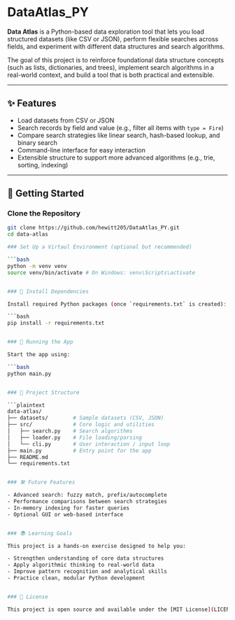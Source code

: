 # DataAtlas_PY

**Data Atlas** is a Python-based data exploration tool that lets you load structured datasets (like CSV or JSON), perform flexible searches across fields, and experiment with different data structures and search algorithms.

The goal of this project is to reinforce foundational data structure concepts (such as lists, dictionaries, and trees), implement search algorithms in a real-world context, and build a tool that is both practical and extensible.

---

## ✨ Features

- Load datasets from CSV or JSON
- Search records by field and value (e.g., filter all items with `type = Fire`)
- Compare search strategies like linear search, hash-based lookup, and binary search
- Command-line interface for easy interaction
- Extensible structure to support more advanced algorithms (e.g., trie, sorting, indexing)

---

## 🔧 Getting Started

### Clone the Repository

```bash
git clone https://github.com/hewitt205/DataAtlas_PY.git
cd data-atlas

### Set Up a Virtaul Environment (optional but recommended)

```bash
python -m venv venv
source venv/bin/activate # On Windows: venv\Scripts\activate


### 🧱 Install Dependencies

Install required Python packages (once `requirements.txt` is created):

```bash
pip install -r requirements.txt


### 🚀 Running the App

Start the app using:

```bash
python main.py


### 📂 Project Structure

```plaintext
data-atlas/
├── datasets/        # Sample datasets (CSV, JSON)
├── src/             # Core logic and utilities
│   ├── search.py    # Search algorithms
│   ├── loader.py    # File loading/parsing
│   └── cli.py       # User interaction / input loop
├── main.py          # Entry point for the app
├── README.md
└── requirements.txt


### 🛠 Future Features

- Advanced search: fuzzy match, prefix/autocomplete
- Performance comparisons between search strategies
- In-memory indexing for faster queries
- Optional GUI or web-based interface


### 📚 Learning Goals

This project is a hands-on exercise designed to help you:

- Strengthen understanding of core data structures
- Apply algorithmic thinking to real-world data
- Improve pattern recognition and analytical skills
- Practice clean, modular Python development


### 📜 License

This project is open source and available under the [MIT License](LICENSE).

